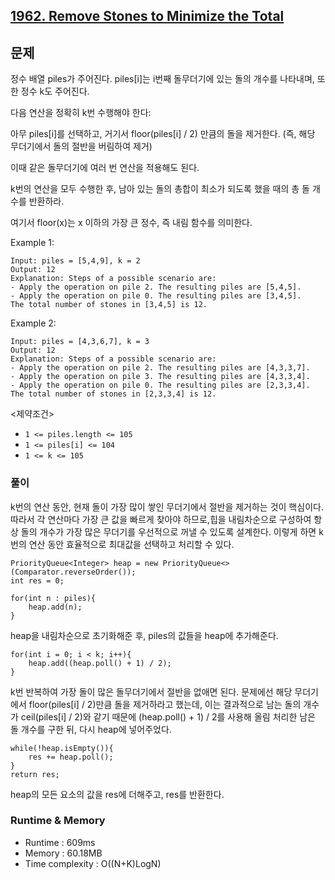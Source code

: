 [1962. Remove Stones to Minimize the Total](https://leetcode.com/problems/remove-stones-to-minimize-the-total/description/)
---

## 문제
정수 배열 piles가 주어진다. 
piles[i]는 i번째 돌무더기에 있는 돌의 개수를 나타내며,
또한 정수 k도 주어진다.

다음 연산을 정확히 k번 수행해야 한다:

아무 piles[i]를 선택하고, 거기서 floor(piles[i] / 2) 만큼의 돌을 제거한다.
(즉, 해당 무더기에서 돌의 절반을 버림하여 제거)

이때 같은 돌무더기에 여러 번 연산을 적용해도 된다.

k번의 연산을 모두 수행한 후,
남아 있는 돌의 총합이 최소가 되도록 했을 때의 총 돌 개수를 반환하라.

여기서 floor(x)는 x 이하의 가장 큰 정수, 즉 내림 함수를 의미한다.

Example 1:
```
Input: piles = [5,4,9], k = 2
Output: 12
Explanation: Steps of a possible scenario are:
- Apply the operation on pile 2. The resulting piles are [5,4,5].
- Apply the operation on pile 0. The resulting piles are [3,4,5].
The total number of stones in [3,4,5] is 12.
```
Example 2:
```
Input: piles = [4,3,6,7], k = 3
Output: 12
Explanation: Steps of a possible scenario are:
- Apply the operation on pile 2. The resulting piles are [4,3,3,7].
- Apply the operation on pile 3. The resulting piles are [4,3,3,4].
- Apply the operation on pile 0. The resulting piles are [2,3,3,4].
The total number of stones in [2,3,3,4] is 12.
```

<제약조건>
- `1 <= piles.length <= 105`
- `1 <= piles[i] <= 104`
- `1 <= k <= 105`

### 풀이
k번의 연산 동안, 현재 돌이 가장 많이 쌓인 무더기에서 절반을 제거하는 것이 핵심이다. 따라서 각 연산마다 가장 큰 값을 빠르게 찾아야 하므로,힙을 내림차순으로 구성하여 항상 돌의 개수가 가장 많은 무더기를 우선적으로 꺼낼 수 있도록 설계한다. 이렇게 하면 k번의 연산 동안 효율적으로 최대값을 선택하고 처리할 수 있다.

```
PriorityQueue<Integer> heap = new PriorityQueue<>(Comparator.reverseOrder());
int res = 0;

for(int n : piles){
    heap.add(n);
}
```
heap을 내림차순으로 초기화해준 후, piles의 값들을 heap에 추가해준다.

```
for(int i = 0; i < k; i++){
    heap.add((heap.poll() + 1) / 2);
}
```
k번 반복하여 가장 돌이 많은 돌무더기에서 절반을 없애면 된다. 문제에선 해당 무더기에서 floor(piles[i] / 2)만큼 돌을 제거하라고 했는데,
이는 결과적으로 남는 돌의 개수가 ceil(piles[i] / 2)와 같기 때문에 (heap.poll() + 1) / 2를 사용해 올림 처리한 남은 돌 개수를 구한 뒤,
다시 heap에 넣어주었다.

```
while(!heap.isEmpty()){
    res += heap.poll();
}
return res;
```
heap의 모든 요소의 값을 res에 더해주고, res를 반환한다.

### Runtime & Memory
- Runtime
    : 609ms
- Memory
    : 60.18MB
- Time complexity
    : O((N+K)LogN)